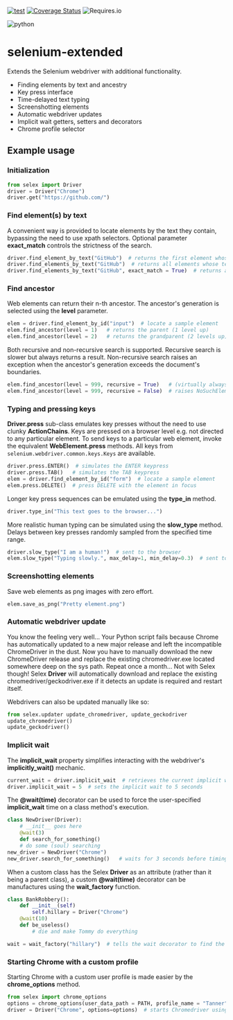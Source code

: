 [![test](https://github.com/mzaja/selenium-extended/actions/workflows/test.yml/badge.svg)](https://github.com/mzaja/selenium-extended/actions/workflows/test.yml)	[![Coverage Status](https://coveralls.io/repos/github/mzaja/selenium-extended/badge.svg?branch=main&service=github)](https://coveralls.io/github/mzaja/selenium-extended?branch=main)	![Requires.io](https://img.shields.io/requires/github/mzaja/selenium-extended)

![python](https://img.shields.io/badge/python-3.7%2C%203.8%2C%203.9-orange)

# selenium-extended
 Extends the Selenium webdriver with additional functionality.
 - Finding elements by text and ancestry
 - Key press interface
 - Time-delayed text typing
 - Screenshotting elements
 - Automatic webdriver updates
 - Implicit wait getters, setters and decorators
 - Chrome profile selector

## Example usage
### Initialization
```python
from selex import Driver
driver = Driver("Chrome")
driver.get("https://github.com/")
```
### Find element(s) by text
A convenient way is provided to locate elements by the text they contain, bypassing the need to use xpath selectors. Optional parameter **exact_match** controls the strictness of the search.
```python
driver.find_element_by_text("GitHub")  # returns the first element whose text contains the phrase "GitHub"
driver.find_elements_by_text("GitHub")  # returns all elements whose text contains the phrase "GitHub"
driver.find_elements_by_text("GitHub", exact_match = True)  # returns all elements whose text is precisely "GitHub"
```
### Find ancestor
Web elements can return their n-th ancestor. The ancestor's generation is selected using the **level** parameter. 
```python
elem = driver.find_element_by_id("input")  # locate a sample element
elem.find_ancestor(level = 1)	# returns the parent (1 level up)
elem.find_ancestor(level = 2)	# returns the grandparent (2 levels up)
```
Both recursive and non-recursive search is supported. Recursive search is slower but always returns a result. Non-recursive search raises an exception when the ancestor's generation exceeds the document's boundaries.
```python
elem.find_ancestor(level = 999, recursive = True)	# (virtually always) returns the whole web page
elem.find_ancestor(level = 999, recursive = False)	# raises NoSuchElementException
```
### Typing and pressing keys
**Driver.press** sub-class emulates key presses without the need to use clunky **ActionChains**. Keys are pressed on a browser level e.g. not directed to any particular element. To send keys to a particular web element, invoke the equivalent **WebElement.press** methods. All keys from `selenium.webdriver.common.keys.Keys` are available.
```python
driver.press.ENTER()  # simulates the ENTER keypress
driver.press.TAB()	 # simulates the TAB keypress
elem = driver.find_element_by_id("form")  # locate a sample element
elem.press.DELETE()	 # press DELETE with the element in focus
```
Longer key press sequences can be emulated using the **type_in** method.
```python
driver.type_in("This text goes to the browser...")
```
More realistic human typing can be simulated using the **slow_type** method. Delays between key presses randomly sampled from the specified time range.
```python
driver.slow_type("I am a human!")  # sent to the browser
elem.slow_type("Typing slowly.", max_delay=1, min_delay=0.3)  # sent to the element with additional parameters
```
### Screenshotting elements
Save web elements as png images with zero effort.
```python
elem.save_as_png("Pretty element.png")
```
### Automatic webdriver update
You know the feeling very well... Your Python script fails because Chrome has automatically updated to a new major release and left the incompatible ChromeDriver in the dust. Now you have to manually download the new ChromeDriver release and replace the existing chromedriver.exe located somewhere deep on the sys path. Repeat once a month... Not with Selex though! Selex **Driver** will automatically download and replace the existing chromedriver/geckodriver.exe if it detects an update is required and restart itself.

Webdrivers can also be updated manually like so:
```python
from selex.updater update_chromedriver, update_geckodriver
update_chromedriver()
update_geckodriver()
```

### Implicit wait
The **implicit_wait** property simplifies interacting with the webdriver's **implicitly_wait()** mechanic.
```python
current_wait = driver.implicit_wait  # retrieves the current implicit wait time setting
driver.implicit_wait = 5  # sets the implicit wait to 5 seconds
```
The **@wait(time)** decorator can be used to force the user-specified **implicit_wait** time on a class method's execution.
```python
class NewDriver(Driver):
	# __init__ goes here
	@wait(3)
	def search_for_something()
	# do some (soul) searching
new_driver = NewDriver("Chrome")
new_driver.search_for_something()	# waits for 3 seconds before timing out
```
When a custom class has the Selex **Driver** as an attribute (rather than it being a parent class), a custom **@wait(time)** decorator can be manufactures using the **wait_factory** function.
```python
class BankRobbery():
	def __init__(self)
		self.hillary = Driver("Chrome")
	@wait(10)
	def be_useless()
		# die and make Tommy do everything

wait = wait_factory("hillary")  # tells the wait decorator to find the Driver instance at self.hillary
```
### Starting Chrome with a custom profile
Starting Chrome with a custom user profile is made easier by the **chrome_options** method.
```python
from selex import chrome_options
options = chrome_options(user_data_path = PATH, profile_name = "Tanner")  # PATH points to '...\Google\Chrome\User Data'
driver = Driver("Chrome", options=options)  # starts Chromedriver using the custom profile
```
